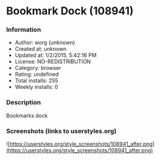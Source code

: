 # Bookmark Dock (108941)

### Information
- Author: worg (unknown)
- Created at: unknown
- Updated at: 1/2/2015, 5:42:16 PM
- License: NO-REDISTRIBUTION
- Category: browser
- Rating: undefined
- Total installs: 255
- Weekly installs: 0


### Description
Bookmarks dock


### Screenshots (links to userstyles.org)
![https://userstyles.org/style_screenshots/108941_after.png](https://userstyles.org/style_screenshots/108941_after.png)


